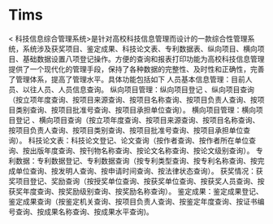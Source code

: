 # Tims
 < 科技信息综合管理系统>是针对高校科技信息管理而设计的一款综合性管理系统，系统涉及获奖项目、鉴定成果、科技论文表、专利数据表、纵向项目、横向项目、基础数据设置八项登记操作。方便的查询和报表打印功能为高校科技信息管理提供了一个现代化的管理手段，保持了各种数据的完整性、及时性和正确性，完善了管理体系，提高了管理水平。具体功能包括如下 人员基本信息管理：目前人员、以往人员、人员信息查询。 纵向项目管理：纵向项目登记 、纵向项目查询（按立项年度查询、按项目来源查询、按项目名称查询、按项目负责人查询、按项目类别查询、按项目批准号查询、按项目承担单位查询）。 横向项目管理：横向项目登记 、横向项目查询（按立项年度查询、按项目来源查询、按项目名称查询、按项目负责人查询、按项目类别查询、按项目批准号查询、按项目承担单位查询）。 科技论文表：科技论文登记、论文查询（按作者查询、按作者所在单位查询、按出版年度查询、按刊物名称查询、按论文名称查询、按论文级别查询）。 专利数据：专利数据登记、专利数据查询（按专利类型查询、按专利名称查询、按完成单位查询、按发明人查询、按申请时间查询、按法律状态查询）。 获奖情况：获奖项目登记、奖励查询（按授奖单位查询、按获奖单位查询、按获奖人员查询、按获奖年度查询、按奖励级别查询、按奖励名称查询）。 鉴定成果：鉴定成果登记、鉴定成果查询（按鉴定机关查询、按项目负责人查询、按鉴定年度查询、按证书编号查询、按成果名称查询、按成果水平查询)。
